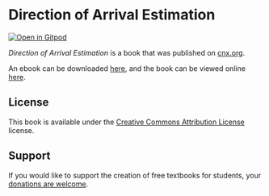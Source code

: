 # Direction of Arrival Estimation

[![Open in Gitpod](https://gitpod.io/button/open-in-gitpod.svg)](https://gitpod.io/from-referrer/)

_Direction of Arrival Estimation_ is a book that was published on [cnx.org](https://cnx.org/).

An ebook can be downloaded [here](https://github.com/cnx-user-books/cnxbook-direction-of-arrival-estimation/releases/latest), and the book can be viewed online [here](https://github.com/cnx-user-books/cnxbook-direction-of-arrival-estimation/releases/latest).

## License
This book is available under the [Creative Commons Attribution License](./LICENSE) license.

## Support
If you would like to support the creation of free textbooks for students, your [donations are welcome](https://riceconnect.rice.edu/donation/support-openstax-banner).

